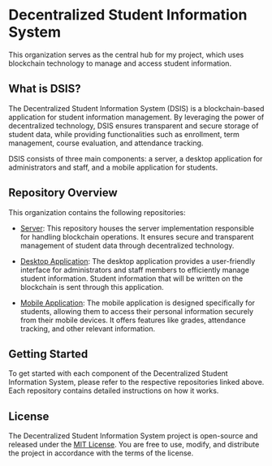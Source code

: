 # Decentralized Student Information System

This organization serves as the central hub for my project, which uses blockchain technology to manage and access student information.

## What is DSIS?
The Decentralized Student Information System (DSIS) is a blockchain-based application for student information management. By leveraging the power of decentralized technology, DSIS ensures transparent and secure storage of student data, while providing functionalities such as enrollment, term management, course evaluation, and attendance tracking. 

DSIS consists of three main components: a server, a desktop application for administrators and staff, and a mobile application for students.

## Repository Overview

This organization contains the following repositories:

- [Server](https://github.com/DecentralizedStundetInformationSystem/DSIS_Server): This repository houses the server implementation responsible for handling blockchain operations. It ensures secure and transparent management of student data through decentralized technology.

- [Desktop Application](https://github.com/DecentralizedStundetInformationSystem/DSIS_Admin): The desktop application provides a user-friendly interface for administrators and staff members to efficiently manage student information. Student information that will be written on the blockchain is sent through this application.

- [Mobile Application](https://github.com/DecentralizedStundetInformationSystem/DSIS_DApp): The mobile application is designed specifically for students, allowing them to access their personal information securely from their mobile devices. It offers features like grades, attendance tracking, and other relevant information.

## Getting Started

To get started with each component of the Decentralized Student Information System, please refer to the respective repositories linked above. Each repository contains detailed instructions on how it works.

## License

The Decentralized Student Information System project is open-source and released under the [MIT License](LICENSE). You are free to use, modify, and distribute the project in accordance with the terms of the license.
